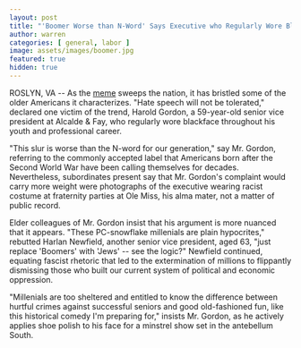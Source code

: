 ```yaml
---
layout: post
title: "'Boomer Worse than N-Word' Says Executive who Regularly Wore Blackface"
author: warren
categories: [ general, labor ]
image: assets/images/boomer.jpg
featured: true
hidden: true
---
```


ROSLYN, VA -- As the [meme](https://www.nbcnews.com/better/lifestyle/ok-boomer-diving-generation-what-does-it-mean-ncna1077261) sweeps the nation, it has bristled some of the older Americans it characterizes. "Hate speech will not be tolerated," declared one victim of the trend, Harold Gordon, a 59-year-old senior vice president at Alcalde & Fay, who regularly wore blackface throughout his youth and professional career.

"This slur is worse than the N-word for our generation," say Mr. Gordon, referring to the commonly accepted label that Americans born after the Second World War have been calling themselves for decades. Nevertheless, subordinates present say that Mr. Gordon's complaint would carry more weight were photographs of the executive wearing racist costume at fraternity parties at Ole Miss, his alma mater, not a matter of public record.

Elder colleagues of Mr. Gordon insist that his argument is more nuanced that it appears. "These PC-snowflake millenials are plain hypocrites," rebutted Harlan Newfield, another senior vice president, aged 63, "just replace 'Boomers' with 'Jews' -- see the logic?" Newfield continued, equating fascist rhetoric that led to the extermination of millions to flippantly dismissing those who built our current system of political and economic oppression. 

"Millenials are too sheltered and entitled to know the difference between hurtful crimes against successful seniors and good old-fashioned fun, like this historical comedy I'm preparing for," insists Mr. Gordon, as he actively applies shoe polish to his face for a minstrel show set in the antebellum South.